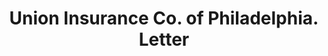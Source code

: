 ---
doi: 10.7916/D8892J1F
date_other: '1890'
date_other_textual: 1890-1899
form: correspondence
genre:
- Letters (correspondence)
name:
- Union Insurance Co. of Philadelphia
object_in_context_url: https://biggert.cul.columbia.edu/items/view/ave_biggert_01448
subject_hierarchical_geographic:
- Philadelphia, Pennsylvania, United States
subject_name:
- Union Insurance Co. of Philadelphia
title: Union Insurance Co. of Philadelphia. Letter
sort_title: Union Insurance Co. of Philadelphia. Letter
call_number: ave_biggert_01448
coordinates:
- 40.00944444444445,-75.13333333333334
pid: ave_biggert_01448
identifiers: ave_biggert_01448
canvas_id: ldpd:396709
permalink: "/items/ave_biggert_01448/"
layout: iiif-image-page
---